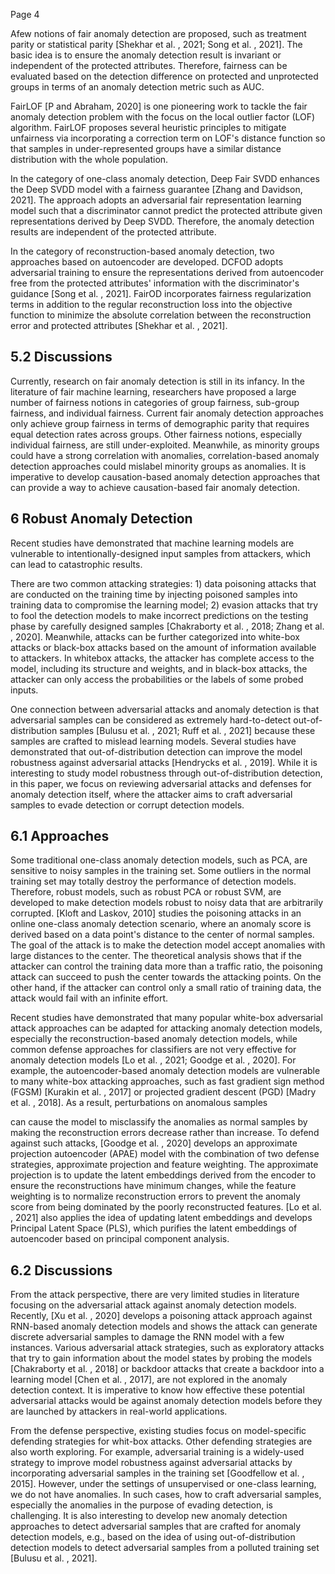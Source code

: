 Page 4

Afew notions of fair anomaly detection are proposed, such as treatment parity or statistical parity [Shekhar et al. , 2021; Song et al. , 2021]. The basic idea is to ensure the anomaly detection result is invariant or independent of the protected attributes. Therefore, fairness can be evaluated based on the detection difference on protected and unprotected groups in terms of an anomaly detection metric such as AUC.

FairLOF [P and Abraham, 2020] is one pioneering work to tackle the fair anomaly detection problem with the focus on the local outlier factor (LOF) algorithm. FairLOF proposes several heuristic principles to mitigate unfairness via incorporating a correction term on LOF's distance function so that samples in under-represented groups have a similar distance distribution with the whole population.

In the category of one-class anomaly detection, Deep Fair SVDD enhances the Deep SVDD model with a fairness guarantee [Zhang and Davidson, 2021]. The approach adopts an adversarial fair representation learning model such that a discriminator cannot predict the protected attribute given representations derived by Deep SVDD. Therefore, the anomaly detection results are independent of the protected attribute.

In the category of reconstruction-based anomaly detection, two approaches based on autoencoder are developed. DCFOD adopts adversarial training to ensure the representations derived from autoencoder free from the protected attributes' information with the discriminator's guidance [Song et al. , 2021]. FairOD incorporates fairness regularization terms in addition to the regular reconstruction loss into the objective function to minimize the absolute correlation between the reconstruction error and protected attributes [Shekhar et al. , 2021].

## 5.2 Discussions

Currently, research on fair anomaly detection is still in its infancy. In the literature of fair machine learning, researchers have proposed a large number of fairness notions in categories of group fairness, sub-group fairness, and individual fairness. Current fair anomaly detection approaches only achieve group fairness in terms of demographic parity that requires equal detection rates across groups. Other fairness notions, especially individual fairness, are still under-exploited. Meanwhile, as minority groups could have a strong correlation with anomalies, correlation-based anomaly detection approaches could mislabel minority groups as anomalies. It is imperative to develop causation-based anomaly detection approaches that can provide a way to achieve causation-based fair anomaly detection.

## 6 Robust Anomaly Detection

Recent studies have demonstrated that machine learning models are vulnerable to intentionally-designed input samples from attackers, which can lead to catastrophic results.

There are two common attacking strategies: 1) data poisoning attacks that are conducted on the training time by injecting poisoned samples into training data to compromise the learning model; 2) evasion attacks that try to fool the detection models to make incorrect predictions on the testing phase by carefully designed samples [Chakraborty et al. , 2018; Zhang et al. , 2020]. Meanwhile, attacks can be further categorized into white-box attacks or black-box attacks based on the amount of information available to attackers. In whitebox attacks, the attacker has complete access to the model, including its structure and weights, and in black-box attacks, the attacker can only access the probabilities or the labels of some probed inputs.

One connection between adversarial attacks and anomaly detection is that adversarial samples can be considered as extremely hard-to-detect out-of-distribution samples [Bulusu et al. , 2021; Ruff et al. , 2021] because these samples are crafted to mislead learning models. Several studies have demonstrated that out-of-distribution detection can improve the model robustness against adversarial attacks [Hendrycks et al. , 2019]. While it is interesting to study model robustness through out-of-distribution detection, in this paper, we focus on reviewing adversarial attacks and defenses for anomaly detection itself, where the attacker aims to craft adversarial samples to evade detection or corrupt detection models.

## 6.1 Approaches

Some traditional one-class anomaly detection models, such as PCA, are sensitive to noisy samples in the training set. Some outliers in the normal training set may totally destroy the performance of detection models. Therefore, robust models, such as robust PCA or robust SVM, are developed to make detection models robust to noisy data that are arbitrarily corrupted. [Kloft and Laskov, 2010] studies the poisoning attacks in an online one-class anomaly detection scenario, where an anomaly score is derived based on a data point's distance to the center of normal samples. The goal of the attack is to make the detection model accept anomalies with large distances to the center. The theoretical analysis shows that if the attacker can control the training data more than a traffic ratio, the poisoning attack can succeed to push the center towards the attacking points. On the other hand, if the attacker can control only a small ratio of training data, the attack would fail with an infinite effort.

Recent studies have demonstrated that many popular white-box adversarial attack approaches can be adapted for attacking anomaly detection models, especially the reconstruction-based anomaly detection models, while common defense approaches for classifiers are not very effective for anomaly detection models [Lo et al. , 2021; Goodge et al. , 2020]. For example, the autoencoder-based anomaly detection models are vulnerable to many white-box attacking approaches, such as fast gradient sign method (FGSM) [Kurakin et al. , 2017] or projected gradient descent (PGD) [Madry et al. , 2018]. As a result, perturbations on anomalous samples

can cause the model to misclassify the anomalies as normal samples by making the reconstruction errors decrease rather than increase. To defend against such attacks, [Goodge et al. , 2020] develops an approximate projection autoencoder (APAE) model with the combination of two defense strategies, approximate projection and feature weighting. The approximate projection is to update the latent embeddings derived from the encoder to ensure the reconstructions have minimum changes, while the feature weighting is to normalize reconstruction errors to prevent the anomaly score from being dominated by the poorly reconstructed features. [Lo et al. , 2021] also applies the idea of updating latent embeddings and develops Principal Latent Space (PLS), which purifies the latent embeddings of autoencoder based on principal component analysis.

## 6.2 Discussions

From the attack perspective, there are very limited studies in literature focusing on the adversarial attack against anomaly detection models. Recently, [Xu et al. , 2020] develops a poisoning attack approach against RNN-based anomaly detection models and shows the attack can generate discrete adversarial samples to damage the RNN model with a few instances. Various adversarial attack strategies, such as exploratory attacks that try to gain information about the model states by probing the models [Chakraborty et al. , 2018] or backdoor attacks that create a backdoor into a learning model [Chen et al. , 2017], are not explored in the anomaly detection context. It is imperative to know how effective these potential adversarial attacks would be against anomaly detection models before they are launched by attackers in real-world applications.

From the defense perspective, existing studies focus on model-specific defending strategies for whit-box attacks. Other defending strategies are also worth exploring. For example, adversarial training is a widely-used strategy to improve model robustness against adversarial attacks by incorporating adversarial samples in the training set [Goodfellow et al. , 2015]. However, under the settings of unsupervised or one-class learning, we do not have anomalies. In such cases, how to craft adversarial samples, especially the anomalies in the purpose of evading detection, is challenging. It is also interesting to develop new anomaly detection approaches to detect adversarial samples that are crafted for anomaly detection models, e.g., based on the idea of using out-of-distribution detection models to detect adversarial samples from a polluted training set [Bulusu et al. , 2021].